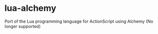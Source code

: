 # lua-alchemy
Port of the Lua programming language for ActionScript using Alchemy (No longer supported)
